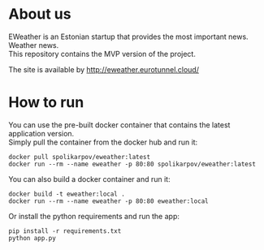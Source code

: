 # About us
EWeather is an Estonian startup that provides the most important news. Weather news.  
This repository contains the MVP version of the project.

The site is available by http://eweather.eurotunnel.cloud/

# How to run
You can use the pre-built docker container that contains the latest application version.  
Simply pull the container from the docker hub and run it:
```
docker pull spolikarpov/eweather:latest
docker run --rm --name eweather -p 80:80 spolikarpov/eweather:latest
```
You can also build a docker container and run it:
```
docker build -t eweather:local .
docker run --rm --name eweather -p 80:80 eweather:local
```
Or install the python requirements and run the app:
```
pip install -r requirements.txt
python app.py
```
